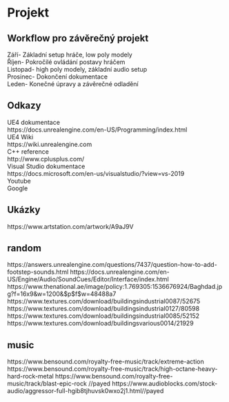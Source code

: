 # Projekt

<h2>Workflow pro závěrečný projekt</h2>

Září- Základní setup hráče, low poly modely<br>
Říjen- Pokročilé ovládání postavy hráčem<br>
Listopad- high poly modely, základní audio setup<br>
Prosinec- Dokončení dokumentace<br>
Leden- Konečné úpravy a závěrečné odladění<br>

<h2>Odkazy</h2>
UE4 dokumentace<br>
https://docs.unrealengine.com/en-US/Programming/index.html<br>
UE4 Wiki<br>
https://wiki.unrealengine.com<br>
C++ reference<br>
http://www.cplusplus.com/<br>
Visual Studio dokumentace<br>
https://docs.microsoft.com/en-us/visualstudio/?view=vs-2019<br>
Youtube<br>
Google

<h2>Ukázky</h2>
https://www.artstation.com/artwork/A9aJ9V

<h2>random</h2>
https://answers.unrealengine.com/questions/7437/question-how-to-add-footstep-sounds.html
https://docs.unrealengine.com/en-US/Engine/Audio/SoundCues/Editor/Interface/index.html
https://www.thenational.ae/image/policy:1.769305:1536676924/Baghdad.jpg?f=16x9&w=1200&$p$f$w=48488a7
https://www.textures.com/download/buildingsindustrial0087/52675
https://www.textures.com/download/buildingsindustrial0127/80598
https://www.textures.com/download/buildingsindustrial0085/52152
https://www.textures.com/download/buildingsvarious0014/21929
<h2>music</h2>
https://www.bensound.com/royalty-free-music/track/extreme-action
https://www.bensound.com/royalty-free-music/track/high-octane-heavy-hard-rock-metal
https://www.bensound.com/royalty-free-music/track/blast-epic-rock //payed
https://www.audioblocks.com/stock-audio/aggressor-full-hgib8tjhuvsk0wxo2j1.html//payed
